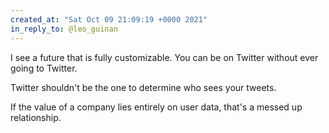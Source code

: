 ```yaml
---
created_at: "Sat Oct 09 21:09:19 +0000 2021"
in_reply_to: @leo_guinan
---
```


I see a future that is fully customizable. You can be on Twitter without ever going to Twitter. 

Twitter shouldn't be the one to determine who sees your tweets. 

If the value of a company lies entirely on user data, that's a messed up relationship.